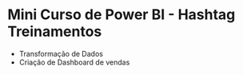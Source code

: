 # Mini Curso de Power BI - Hashtag Treinamentos

 - Transformação de Dados
 - Criação de Dashboard de vendas
